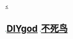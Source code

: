 [<](./)

#  [<img src="https://cdn.jsdelivr.net/gh/DIYgod/diygod.me@gh-pages/images/DIYgod.jpg" style="zoom:25%;" />DIYgod](https://diygod.me/)  [<img src="https://cdn.yuweining.cn/logo.png" style="zoom:25%;" />不死鸟](https://hao.su/)  






